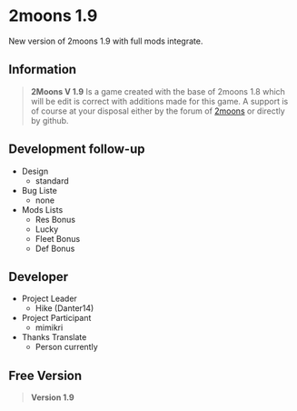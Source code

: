 # 2moons 1.9
New version of 2moons 1.9 with full mods integrate.

## Information
> **2Moons V 1.9** Is a game created with the base of 2moons 1.8 which will be edit is correct with additions made for this game.
A support is of course at your disposal either by the forum of [2moons](http://2moons.de) or directly by github.

## Development follow-up
+ Design
  - standard
+ Bug Liste
  - none 
+ Mods Lists
  - Res Bonus
  - Lucky
  - Fleet Bonus
  - Def Bonus

## Developer
+ Project Leader
  - Hike (Danter14)
+ Project Participant
  - mimikri
+ Thanks Translate
  - Person currently

## Free Version
> **Version 1.9**
